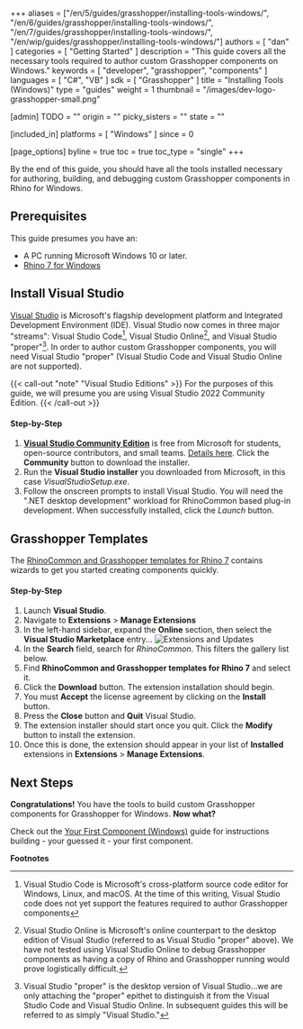 +++
aliases = ["/en/5/guides/grasshopper/installing-tools-windows/", "/en/6/guides/grasshopper/installing-tools-windows/", "/en/7/guides/grasshopper/installing-tools-windows/", "/en/wip/guides/grasshopper/installing-tools-windows/"]
authors = [ "dan" ]
categories = [ "Getting Started" ]
description = "This guide covers all the necessary tools required to author custom Grasshopper components on Windows."
keywords = [ "developer", "grasshopper", "components" ]
languages = [ "C#", "VB" ]
sdk = [ "Grasshopper" ]
title = "Installing Tools (Windows)"
type = "guides"
weight = 1
thumbnail = "/images/dev-logo-grasshopper-small.png"

[admin]
TODO = ""
origin = ""
picky_sisters = ""
state = ""

[included_in]
platforms = [ "Windows" ]
since = 0

[page_options]
byline = true
toc = true
toc_type = "single"
+++


By the end of this guide, you should have all the tools installed necessary for authoring, building, and debugging custom Grasshopper components in Rhino for Windows.

## Prerequisites

This guide presumes you have an:

- A PC running Microsoft Windows 10 or later.
- [Rhino 7 for Windows](https://www.rhino3d.com/download)

## Install Visual Studio

[Visual Studio](https://www.visualstudio.com/en-us/visual-studio-homepage-vs.aspx) is Microsoft's flagship development platform and Integrated Development Environment (IDE).  Visual Studio now comes in three major "streams": Visual Studio Code[^1], Visual Studio Online[^2], and Visual Studio "proper"[^3].  In order to author custom Grasshopper components, you will need Visual Studio "proper" (Visual Studio Code and Visual Studio Online are not supported).

{{< call-out "note" "Visual Studio Editions" >}}
For the purposes of this guide, we will presume you are using Visual Studio 2022 Community Edition.
{{< /call-out >}}

#### Step-by-Step

1. **[Visual Studio Community Edition](https://visualstudio.microsoft.com/vs/)** is free from Microsoft for students, open-source contributors, and small teams. [Details here](https://www.visualstudio.com/en-us/support/legal/mt171547).  Click the **Community** button to download the installer.
1. Run the **Visual Studio installer** you downloaded from Microsoft, in this case *VisualStudioSetup.exe*.
1. Follow the onscreen prompts to install Visual Studio.  You will need the ".NET desktop development" workload for RhinoCommon based plug-in development. When successfully installed, click the *Launch* button.

## Grasshopper Templates

The [RhinoCommon and Grasshopper templates for Rhino 7](https://marketplace.visualstudio.com/items?itemName=McNeel.Rhino7Templates2022) contains wizards to get you started creating components quickly.

#### Step-by-Step

1. Launch **Visual Studio**.
1. Navigate to **Extensions** > **Manage Extensions**
1. In the left-hand sidebar, expand the **Online** section, then select the **Visual Studio Marketplace** entry...
![Extensions and Updates](/images/installing-tools-windows-grasshopper-01.png)
1. In the **Search** field, search for *RhinoCommon*.  This filters the gallery list below.
1. Find **RhinoCommon and Grasshopper templates for Rhino 7** and select it.
1. Click the **Download** button.  The extension installation should begin.
1. You must **Accept** the license agreement by clicking on the **Install** button.
1. Press the **Close** button and **Quit** Visual Studio.
1. The extension installer should start once you quit. Click the **Modify** button to install the extension.
1. Once this is done, the extension should appear in your list of **Installed** extensions in **Extensions** > **Manage Extensions**.

## Next Steps

**Congratulations!**  You have the tools to build custom Grasshopper components for Grasshopper for Windows.  **Now what?**

Check out the [Your First Component (Windows)](/guides/grasshopper/your-first-component-windows) guide for instructions building - your guessed it - your first component.

**Footnotes**

[^1]: Visual Studio Code is Microsoft's cross-platform source code editor for Windows, Linux, and macOS.  At the time of this writing, Visual Studio code does not yet support the features required to author Grasshopper components

[^2]: Visual Studio Online is Microsoft's online counterpart to the desktop edition of Visual Studio (referred to as Visual Studio "proper" above).  We have not tested using Visual Studio Online to debug Grasshopper components as having a copy of Rhino and Grasshopper running would prove logistically difficult.

[^3]: Visual Studio "proper" is the desktop version of Visual Studio...we are only attaching the "proper" epithet to distinguish it from the Visual Studio Code and Visual Studio Online.  In subsequent guides this will be referred to as simply "Visual Studio."
